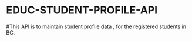 # EDUC-STUDENT-PROFILE-API
#This API is to maintain student profile data , for the registered students in BC.